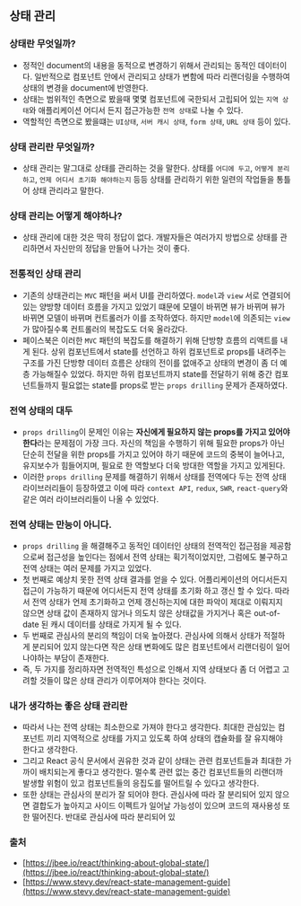 ## 상태 관리

### 상태란 무엇일까?

- 정적인 document의 내용을 동적으로 변경하기 위해서 관리되는 동적인 데이터이다. 일반적으로 컴포넌트 안에서 관리되고 상태가 변함에 따라 리랜더링을 수행하여 상태의 변경을 document에 반영한다.
- 상태는 범위적인 측면으로 봤을때 몇몇 컴포넌트에 국한되서 고립되어 있는 `지역 상태`와 애플리케이션 어디서 든지 접근가능한 `전역 상태`로 나눌 수 있다.
- 역할적인 측면으로 봤을떄는 `UI상태`, `서버 캐시 상태`, `form 상태`, `URL 상태` 등이 있다.

### 상태 관리란 무엇일까?

- 상태 관리는 말그대로 상태를 관리하는 것을 말한다. 상태를 `어디에 두고`, `어떻게 분리하고`, `언제 어디서 초기화 해야하는지` 등등 상태를 관리하기 위한 일련의 작업들을 통틀어 상태 관리라고 말한다.

### 상태 관리는 어떻게 해야하나?

- 상태 관리에 대한 것은 딱히 정답이 없다. 개발자들은 여러가지 방법으로 상태를 관리하면서 자신만의 정답을 만들어 나가는 것이 좋다.

### 전통적인 상태 관리

- 기존의 상태관리는 `MVC` 패턴을 써서 UI를 관리하였다. `model`과 `view` 서로 연결되어있는 양방향 데이터 흐름을 가지고 있었기 떄문에 모델이 바뀌면 뷰가 바뀌며 뷰가 바뀌면 모델이 바뀌며 컨트롤러가 이를 조작하였다. 하지만 `model`에 의존되는 `view`가 많아질수록 컨트롤러의 복잡도도 더욱 올라갔다.
- 페이스북은 이러한 `MVC` 패턴의 복잡도를 해결하기 위해 단방향 흐름의 리액트를 내게 된다. 상위 컴포넌트에서 state를 선언하고 하위 컴포넌트로 props를 내려주는 구조를 가진 단방향 데이터 흐름은 상태의 전이를 없애주고 상태의 변경이 좀 더 예층 가능해질수 있었다. 하지만 하위 컴포넌트까지 state를 전달하기 위해 중간 컴포넌트들까지 필요없는 state를 props로 받는 `props drilling` 문제가 존재하였다.

### 전역 상태의 대두

- `props drilling`이 문제인 이유는 **자신에게 필요하지 않는 props를 가지고 있어야 한다**라는 문제점이 가장 크다. 자신의 책임을 수행하기 위해 필요한 props가 아닌 단순히 전달을 위한 props를 가지고 있어야 하기 때문에 코드의 중복이 늘어나고, 유지보수가 힘들어지며, 필요로 한 역할보다 더욱 방대한 역할을 가지고 있게된다.
- 이러한 `props drilling` 문제를 해결하기 위해서 상태를 전역에다 두는 전역 상태 라이브러리들이 등장하였고 이에 따라 `context API`, `redux`, `SWR`, `react-query`와 같은 여러 라이브러리들이 나올 수 있었다.

### 전역 상태는 만능이 아니다.

- `props drilling` 을 해결해주고 동적인 데이터인 상태의 전역적인 접근점을 제공함으로써 접근성을 높인다는 점에서 전역 상태는 획기적이었지만, 그럼에도 불구하고 전역 상태는 여러 문제를 가지고 있었다.
- 첫 번째로 예상치 못한 전역 상태 결과를 얻을 수 있다. 어플리케이션의 어디서든지 접근이 가능하기 때문에 어디서든지 전역 상태를 초기화 하고 갱신 할 수 있다. 따라서 전역 상태가 언제 초기화하고 언제 갱신하는지에 대한 파악이 제대로 이뤄지지 않으면 상태 값이 존재하지 않거나 의도치 않은 상태값을 가지거나 혹은 out-of-date 된 캐시 데이터를 상태로 가지게 될 수 있다.
- 두 번째로 관심사의 분리의 책임이 더욱 높아졌다. 관심사에 의해서 상태가 적절하게 분리되어 있지 않는다면 작은 상태 변화에도 많은 컴포넌트에서 리랜더링이 일어나야하는 부담이 존재한다.
- 즉, 두 가지를 정리하자면 전역적인 특성으로 인해서 지역 상태보다 좀 더 어렵고 고려할 것들이 많은 상태 관리가 이루어져야 한다는 것이다.

### 내가 생각하는 좋은 상태 관리란

- 따라서 나는 전역 상태는 최소한으로 가져야 한다고 생각한다. 최대한 관심있는 컴포넌트 끼리 지역적으로 상태를 가지고 있도록 하여 상태의 캡슐화를 잘 유지해야 한다고 생각한다.
- 그리고 React 공식 문서에서 권유한 것과 같이 상태는 관련 컴포넌트들과 최대한 가까이 배치되는게 좋다고 생각한다. 멀수록 관련 없는 중간 컴포넌트들의 리랜더까 발생할 위험이 있고 컴포넌트들의 응집도를 떨어트릴 수 있다고 생각한다.
- 또한 상태는 관심사의 분리가 잘 되어야 한다. 관심사에 따라 잘 분리되어 있지 않으면 결합도가 높아지고 사이드 이펙트가 일어날 가능성이 있으며 코드의 재사용성 또한 떨어진다. 반대로 관심사에 따라 분리되어 있

### 출처

- [https://jbee.io/react/thinking-about-global-state/](https://jbee.io/react/thinking-about-global-state/)
- [https://www.stevy.dev/react-state-management-guide](https://www.stevy.dev/react-state-management-guide)
